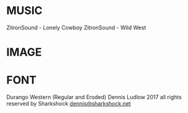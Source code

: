# MUSIC
ZitronSound - Lonely Cowboy
ZitronSound - Wild West

# IMAGE

# FONT
Durango Western (Regular and Eroded)
Dennis Ludlow 2017 all rights reserved
by Sharkshock
dennis@sharkshock.net
